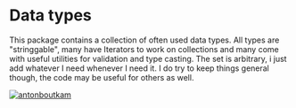# Data types
This package contains a collection of often used data types. All types are "stringgable", many have Iterators to work 
on collections and many come with useful utilities for validation and type casting. The set is arbitrary, i just add
whatever I need whenever I need it. I do try to keep things general though, the code may be useful for others as well.

[![antonboutkam](https://circleci.com/gh/antonboutkam/data-types.svg?style=svg)](https://antonboutkam.nl)
